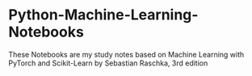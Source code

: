 # Python-Machine-Learning-Notebooks

These Notebooks are my study notes based on Machine Learning with PyTorch and Scikit-Learn by Sebastian Raschka, 3rd edition
